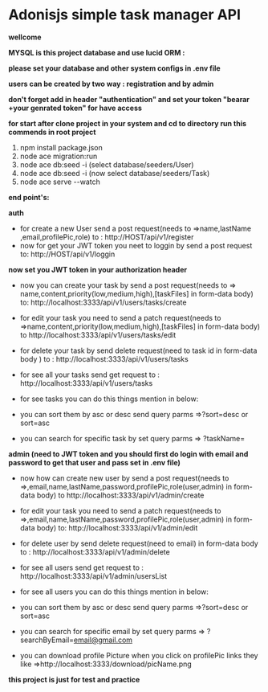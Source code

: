 
# Adonisjs simple task manager API

**wellcome**

**MYSQL is this project database and use lucid ORM :**
  
**please set your database and other system configs in .env file**

**users can be created by two way : registration and by admin**

**don't forget add in header "authentication" and set your token "bearar +your genrated token" for have access**

  

**for start after clone project in your system and cd to directory run this commends in root project**

1. npm install package.json
2. node ace migration:run
3. node ace db:seed -i (select database/seeders/User)
4. node ace db:seed -i (now select database/seeders/Task)
5. node ace serve --watch


**end point's:**

**auth**

- for create a new User send a post request(needs to =>name,lastName ,email,profilePic,role) to : http://HOST/api/v1/register
- now for get your JWT token you neet to loggin by send a post request to: http://HOST/api/v1/loggin

**now set you JWT token in your authorization header**

- now you can create your task by send a post request(needs to => name,content,priority(low,medium,high),[taskFiles] in form-data body) to: http://localhost:3333/api/v1/users/tasks/create

- for edit your task you need to send a patch request(needs to =>name,content,priority(low,medium,high),[taskFiles] in form-data body) to http://localhost:3333/api/v1/users/tasks/edit

- for delete your task by send delete request(need to task id in form-data body ) to : http://localhost:3333/api/v1/users/tasks

- for see all your tasks send get request to : http://localhost:3333/api/v1/users/tasks

- for see tasks you can do this things mention in below:

- you can sort them by asc or desc send query parms =>?sort=desc or sort=asc

- you can search for specific task by set query parms => ?taskName=

**admin (need to JWT token and you should first do login with email and password to get that user and pass set in .env file)**

- now how can create new user by send a post request(needs to =>,email,name,lastName,password,profilePic,role(user,admin) in form-data body) to http://localhost:3333/api/v1/admin/create

- for edit your task you need to send a patch request(needs to =>,email,name,lastName,password,profilePic,role(user,admin) in form-data body) to: http://localhost:3333/api/v1/admin/edit

- for delete user by send delete request(need to email) in form-data body to : http://localhost:3333/api/v1/admin/delete
- for see all users send get request to : http://localhost:3333/api/v1/admin/usersList
- for see  all users you can do this things mention in below:

- you can sort them by asc or desc send query parms =>?sort=desc or sort=asc

- you can search for specific email by set query parms => ?searchByEmail=email@gmail.com

- you can download profile Picture when you click on profilePic links they like =>http://localhost:3333/download/picName.png

  
  
  

**this project is just for test and practice**